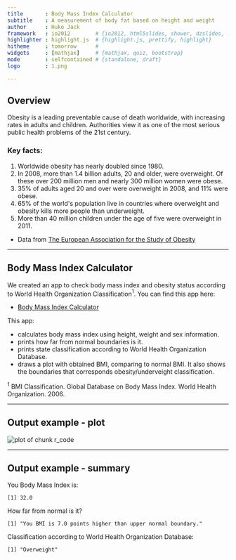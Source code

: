 ```yaml
---
title       : Body Mass Index Calculator
subtitle    : A measurement of body fat based on height and weight 
author      : Huko Jack
framework   : io2012        # {io2012, html5slides, shower, dzslides, ...}
highlighter : highlight.js  # {highlight.js, prettify, highlight}
hitheme     : tomorrow      # 
widgets     : [mathjax]     # {mathjax, quiz, bootstrap}
mode        : selfcontained # {standalone, draft}
logo        : 1.png

---
```


## Overview

Obesity is a leading preventable cause of death worldwide, with increasing rates 
in adults and children. Authorities view it as one of the most serious public 
health problems of the 21st century. 

### Key facts:

1. Worldwide obesity has nearly doubled since 1980.
2. In 2008, more than 1.4 billion adults, 20 and older, were overweight. Of these over 200 million men and nearly 300 million women were obese.
3. 35% of adults aged 20 and over were overweight in 2008, and 11% were obese.
4. 65% of the world's population live in countries where overweight and obesity kills more people than underweight.
5. More than 40 million children under the age of five were overweight in 2011.

* Data from [The European Association for the Study of Obesity](http://easo.org/)

---

## Body Mass Index Calculator

We created an app to check body mass index and obesity status according to World 
Health Organization Classification$^1$. You can find this app here:

* [Body Mass Index Calculator](https://hukojack.shinyapps.io/course_project/)

This app:

* calculates body mass index using height, weight and sex information.
* prints how far from normal boundaries is it.
* prints state classification according to World Health Organization Database.
* draws a plot with obtained BMI, comparing to normal BMI. It also shows the boundaries that corresponds obesity/underveight classification.

$^1$ BMI Classification. Global Database on Body Mass Index. World Health Organization. 2006. 

---

## Output example - plot

![plot of chunk r_code](assets/fig/r_code.png) 


---

## Output example - summary

You Body Mass Index is:
```
[1] 32.0
```

How far from normal is it?
```
[1] "You BMI is 7.0 points higher than upper normal boundary."
```

Classification according to World Health Organization Database:
```
[1] "Overweight"
```

